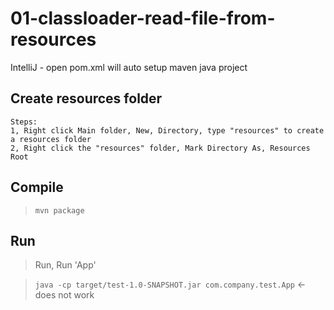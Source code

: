 # 01-classloader-read-file-from-resources

IntelliJ - open pom.xml will auto setup maven java project

## Create resources folder

```
Steps:
1, Right click Main folder, New, Directory, type "resources" to create a resources folder
2, Right click the "resources" folder, Mark Directory As, Resources Root
```

## Compile

> `mvn package`

## Run

> Run, Run 'App'

> `java -cp target/test-1.0-SNAPSHOT.jar com.company.test.App`  <- does not work
